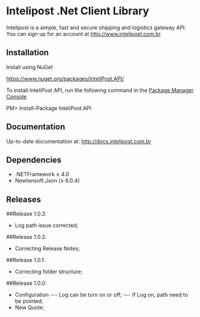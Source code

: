 # Intelipost .Net Client Library

Intelipost is a simple, fast and secure shipping and logistics gateway API. You can sign up for an account at http://www.intelipost.com.br

Installation
------------
Install using NuGet

https://www.nuget.org/packages/InteliPost.API/

To install InteliPost API, run the following command in the [Package Manager Console](http://docs.nuget.org/docs/start-here/using-the-package-manager-console)

PM> Install-Package InteliPost.API



Documentation
--------------------
Up-to-date documentation at: http://docs.intelipost.com.br


Dependencies
--------------------

- .NETFramework ≥ 4.0
- Newtonsoft.Json (≥ 6.0.4)

Releases
--------------------

##Release 1.0.3:
- Log path issue corrected;

##Release 1.0.2:
- Correcting Release Notes;

##Release 1.0.1:
- Correcting folder structure;

##Release 1.0.0:
- Configuration
--- Log can be turn on or off;
--- If Log on, path need to be pointed;
- New Quote;
